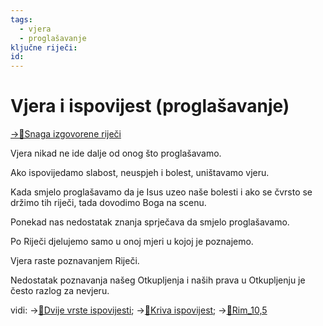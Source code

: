 ```yaml
---
tags:
  - vjera
  - proglašavanje
ključne riječi:
id:
---
```

# Vjera i ispovijest (proglašavanje)
[->📝Snaga izgovorene riječi](040.0-Snaga-izgovorene-riječi.md) 
<!-- Kenyon prijevod https://docs.google.com/document/d/1pkhHxZKg0Eudo4fEO-N_2pUORmA0qr_PhqDwCLT-Lic/edit# -->



<!-- ❗ovdje bi trebao napraviti stranicu za ispovijedanje-->


Vjera nikad ne ide dalje od onog što proglašavamo.

Ako ispovijedamo slabost, neuspjeh i bolest, uništavamo vjeru.

Kada smjelo proglašavamo da je Isus uzeo naše bolesti i ako se čvrsto se držimo tih riječi, tada dovodimo Boga na scenu.

Ponekad nas nedostatak znanja sprječava da smjelo proglašavamo.

Po Riječi djelujemo samo u onoj mjeri u kojoj je poznajemo.

Vjera raste poznavanjem Riječi.

Nedostatak poznavanja našeg Otkupljenja i naših prava u Otkupljenju je često razlog za nevjeru.

vidi: 
→[📝Dvije vrste ispovijesti](Dvije%20vrste%20ispovijesti.md);
→[📝Kriva ispovijest](Kriva%20ispovijest.md);
→[📝Rim_10,5](../3.Biblijski_tekstovi/Rim_10,5.md)

<!-- ## Nedostatak razumijevanja

Nedostatak razumijevanja Novog stvorenja i što ono zapravo jest, jest ono što sprječava našu vjeru.

Mnogi ljudi ne poznaju da imaju život vječni. Oni sebe gledaju da su “spašeni od grijeha”.

Mnogi ne shvaćaju da Bog prebiva u njima.

Nedostatak razumijevanja njihovog položaja u Kristu i Kristovog položaja u njihovim životima, nedostatak razumijevanja Pravednosti, što ona jest i što daje, drži ljude u ropstvu više nego bilo što drugo.

Kada znamo da smo “pravednost Božja u Kristu”, mi tada napuštamo usko mjesto neuspjeha i slabosti u kojem smo živjeli i dolazimo u neograničenu puninu Božju. (Ef 3,19)

Nedostatak razumijevanja naših legalnih prava da koristimo ime Isus nas drži u ropstvu i daje nam osjećaj slabosti.

Ali kada znamo što to Ime može učiniti, tada možemo poraziti Sotonu i uživati u pobjedi.

Mnogi neuspjesi dolaze od nedostatka razumijevanja uloge ispovijedanja.

Naša vjera ide ukorak sa našom ispovijesti.

Mi ostajemo u ropstvu jer nam nedostaje razumijevanje djelovanja po riječi. Mi pokušavamo vjerovati. Sve što nam je tada potrebno jest da djelujemo po onom što Bog kaže. Ako znamo da je riječ istinita, mi tada djelujemo kao da je istinita, i to postaje stvarnost u našim životima. Prava vjera se rađa iz poznavanja Riječi.


-->

